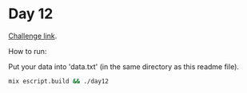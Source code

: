 # Day 12

[Challenge link](https://adventofcode.com/2024/day/12).

How to run:

Put your data into 'data.txt' (in the same directory as this readme file).

```sh
mix escript.build && ./day12
```
